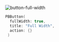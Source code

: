 ![button-full-width](https://github.com/powerhome/playbook/assets/92755007/7818e026-e27c-4485-9d14-337fe5c0f99f)

```swift
PBButton(
  fullWidth: true,
  title: "Full Width",
  action: {}
 )
```
